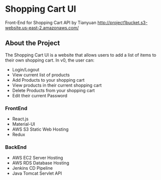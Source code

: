 # Shopping Cart UI
Front-End for Shopping Cart API by Tianyuan
http://project1bucket.s3-website.us-east-2.amazonaws.com/
<br>

## About the Project
The Shopping Cart UI is a website that allows users to add a list of items to their own shopping cart. In v0, the user can:
  - Login/Logout
  - View current list of products
  - Add Products to your shopping cart
  - View products in their current shopping cart
  - Delete Products from your shopping cart
  - Edit their current Password

### FrontEnd
  - React.js
  - Material-UI
  - AWS S3 Static Web Hosting
  - Redux
### BackEnd
  - AWS EC2 Server Hosting
  - AWS RDS Database Hosting
  - Jenkins CD Pipeline
  - Java Tomcat Servlet API
